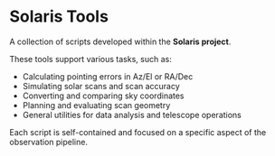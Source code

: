 # Solaris Tools

A collection of scripts developed within the **Solaris project**.

These tools support various tasks, such as:

- Calculating pointing errors in Az/El or RA/Dec
- Simulating solar scans and scan accuracy
- Converting and comparing sky coordinates
- Planning and evaluating scan geometry
- General utilities for data analysis and telescope operations

Each script is self-contained and focused on a specific aspect of the
observation pipeline.

